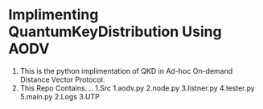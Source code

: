 # Implimenting QuantumKeyDistribution Using AODV

1. This is the python implimentation of QKD in Ad-hoc On-demand Distance Vector Protocol.
2. This Repo Contains....
  1.Src
    1.aodv.py
    2.node.py
    3.listner.py
    4.tester.py
    5.main.py
  2.Logs
  3.UTP
